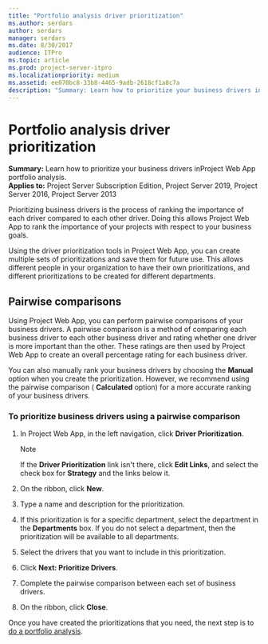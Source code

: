 ```yaml
---
title: "Portfolio analysis driver prioritization"
ms.author: serdars
author: serdars
manager: serdars
ms.date: 8/30/2017
audience: ITPro
ms.topic: article
ms.prod: project-server-itpro
ms.localizationpriority: medium
ms.assetid: ee070bc8-33b8-4465-9adb-2618cf1a8c7a
description: "Summary: Learn how to prioritize your business drivers inProject Web App portfolio analysis."
---
```


# Portfolio analysis driver prioritization

**Summary:** Learn how to prioritize your business drivers inProject Web App portfolio analysis.<br/>
**Applies to:** Project Server Subscription Edition, Project Server 2019, Project Server 2016, Project Server 2013
  
Prioritizing business drivers is the process of ranking the importance of each driver compared to each other driver. Doing this allows Project Web App to rank the importance of your projects with respect to your business goals.
  
Using the driver prioritization tools in Project Web App, you can create multiple sets of prioritizations and save them for future use. This allows different people in your organization to have their own prioritizations, and different prioritizations to be created for different departments.
  
## Pairwise comparisons

Using Project Web App, you can perform pairwise comparisons of your business drivers. A pairwise comparison is a method of comparing each business driver to each other business driver and rating whether one driver is more important than the other. These ratings are then used by Project Web App to create an overall percentage rating for each business driver.
  
You can also manually rank your business drivers by choosing the **Manual** option when you create the prioritization. However, we recommend using the pairwise comparison ( **Calculated** option) for a more accurate ranking of your business drivers.
  
### To prioritize business drivers using a pairwise comparison

1. In Project Web App, in the left navigation, click **Driver Prioritization**.
    
    > [!NOTE]
    > If the **Driver Prioritization** link isn't there, click **Edit Links**, and select the check box for **Strategy** and the links below it.
  
2. On the ribbon, click **New**.
    
3. Type a name and description for the prioritization.
    
4. If this prioritization is for a specific department, select the department in the **Departments** box. If you do not select a department, then the prioritization will be available to all departments.
    
5. Select the drivers that you want to include in this prioritization.
    
6. Click **Next: Prioritize Drivers**.
    
7. Complete the pairwise comparison between each set of business drivers.
    
8. On the ribbon, click **Close**.
    
Once you have created the prioritizations that you need, the next step is to [do a portfolio analysis](analyzing-portfolios.md).
  

